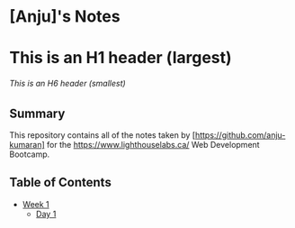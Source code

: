 # [Anju]'s Notes
# This is an H1 header (largest)
###### This is an H6 header (smallest)
## Summary 

This repository contains all of the notes taken by [https://github.com/anju-kumaran] for the https://www.lighthouselabs.ca/ Web Development Bootcamp.

## Table of Contents
* [Week 1](/Week_1)
  * [Day 1](/Week_1/Day_1)